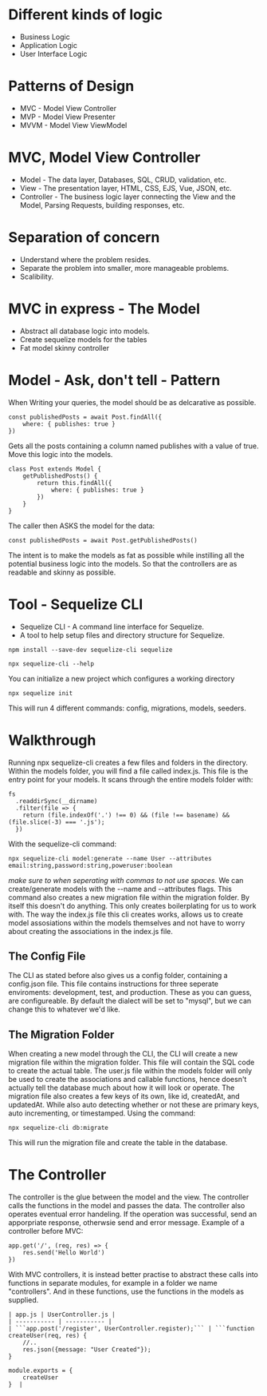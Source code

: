 # Different kinds of logic
* Business Logic
* Application Logic
* User Interface Logic

# Patterns of Design
* MVC - Model View Controller
* MVP - Model View Presenter
* MVVM - Model View ViewModel

# MVC, Model View Controller
* Model - The data layer, Databases, SQL, CRUD, validation, etc.
* View - The presentation layer, HTML, CSS, EJS, Vue, JSON, etc.
* Controller - The business logic layer connecting the View and the Model, Parsing Requests, building responses, etc.

# Separation of concern
* Understand where the problem resides.
* Separate the problem into smaller, more manageable problems.
* Scalibility. 

# MVC in express - The Model
* Abstract all database logic into models.
* Create sequelize models for the tables 
* Fat model skinny controller

# Model - Ask, don't tell - Pattern
When Writing your queries, the model should be as delcarative as possible. 
```
const publishedPosts = await Post.findAll({
    where: { publishes: true }
})
```
Gets all the posts containing a column named publishes with a value of true.
Move this logic into the models.
```
class Post extends Model {
    getPublishedPosts() {
        return this.findAll({
            where: { publishes: true }
        })
    }
}
```
The caller then ASKS the model for the data:
```
const publishedPosts = await Post.getPublishedPosts()
```
The intent is to make the models as fat as possible while instilling all the potential business logic into the models. So that the controllers are as readable and skinny as possible.



# Tool - Sequelize CLI
* Sequelize CLI - A command line interface for Sequelize.
* A tool to help setup files and directory structure for Sequelize.
```
npm install --save-dev sequelize-cli sequelize
```
```
npx sequelize-cli --help
```
You can initialize a new project which configures a working directory
```
npx sequelize init
```
This will run 4 different commands: config, migrations, models, seeders.

# Walkthrough
Running npx sequelize-cli creates a few files and folders in the directory. Within the models folder, you will find a file called index.js. This file is the entry point for your models. It scans through the entire models folder with:
```
fs
  .readdirSync(__dirname)
  .filter(file => {
    return (file.indexOf('.') !== 0) && (file !== basename) && (file.slice(-3) === '.js');
  })
```
With the sequelize-cli command: 
```
npx sequelize-cli model:generate --name User --attributes email:string,password:string,poweruser:boolean
```
*make sure to when seperating with commas to not use spaces.*
We can create/generate models with the --name and --attributes flags. This command also creates a new migration file within the migration folder.
By itself this doesn't do anything. This only creates boilerplating for us to work with. The way the index.js file this cli creates works, allows us to create model assosiations within the models themselves and not have to worry about creating the associations in the index.js file. 

## The Config File
The CLI as stated before also gives us a config folder, containing a config.json file. This file contains instructions for three seperate enviroments: development, test, and production.
These as you can guess, are configureable. By default the dialect will be set to "mysql", but we can change this to whatever we'd like. 

## The Migration Folder
When creating a new model through the CLI, the CLI will create a new migration file within the migration folder. This file will contain the SQL code to create the actual table. The user.js file within the models folder will only be used to create the associations and callable functions, hence doesn't actually tell the database much about how it will look or operate.
The migration file also creates a few keys of its own, like id, createdAt, and updatedAt. While also auto detecting whether or not these are primary keys, auto incrementing, or timestamped.
Using the command:
```
npx sequelize-cli db:migrate
```
This will run the migration file and create the table in the database.

# The Controller
The controller is the glue between the model and the view. The controller calls the functions in the model and passes the data. 
The controller also operates eventual error handeling. If the operation was successful, send an apporpriate response, otherwsie send and error message.
Example of a controller before MVC:
```
app.get('/', (req, res) => {
    res.send('Hello World')
})
```
With MVC controllers, it is instead better practise to abstract these calls into functions in separate modules, for example in a folder we name "controllers". And in these functions, use the functions in the models as supplied. 
```
| app.js | UserController.js |
| ----------- | ----------- |
| ```app.post('/register', UserController.register);``` | ```function createUser(req, res) {
    //..
    res.json({message: "User Created"});
}

module.exports = {
    createUser
}  |